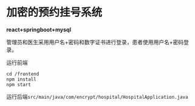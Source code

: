 # 加密的预约挂号系统

**react+springboot+mysql**

管理员和医生采用用户名+密码和数字证书进行登录，患者使用用户名+密码登录。

运行前端
```
cd /frontend
npm install
npm start
```

运行后端`src/main/java/com/encrypt/hospital/HospitalApplication.java`
